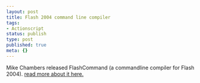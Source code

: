 ```yaml
---
layout: post
title: Flash 2004 command line compiler
tags:
- Actionscript
status: publish
type: post
published: true
meta: {}
---
```

Mike Chambers released FlashCommand (a commandline compiler for Flash 2004).
<a href="http://www.markme.com/mesh/archives/003656.cfm">read more about it here.</a>
